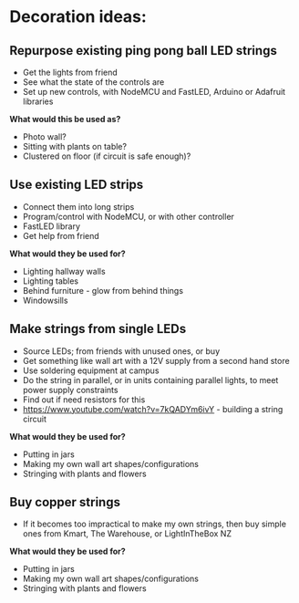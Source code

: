 # Decoration ideas:


## Repurpose existing ping pong ball LED strings 
* Get the lights from friend
* See what the state of the controls are
* Set up new controls, with NodeMCU and FastLED, Arduino or Adafruit libraries

**What would this be used as?**
* Photo wall?
* Sitting with plants on table?
* Clustered on floor (if circuit is safe enough)?


## Use existing LED strips
* Connect them into long strips
* Program/control with NodeMCU, or with other controller
* FastLED library
* Get help from friend

**What would they be used for?**
* Lighting hallway walls
* Lighting tables
* Behind furniture - glow from behind things
* Windowsills


## Make strings from single LEDs
* Source LEDs; from friends with unused ones, or buy
* Get something like wall art with a 12V supply from a second hand store
* Use soldering equipment at campus
* Do the string in parallel, or in units containing parallel lights, to meet power supply constraints
* Find out if need resistors for this
* https://www.youtube.com/watch?v=7kQADYm6ivY - building a string circuit

**What would they be used for?**
* Putting in jars
* Making my own wall art shapes/configurations
* Stringing with plants and flowers


## Buy copper strings
* If it becomes too impractical to make my own strings, then buy simple ones from Kmart, The Warehouse, or LightInTheBox NZ

**What would they be used for?**
* Putting in jars
* Making my own wall art shapes/configurations
* Stringing with plants and flowers
